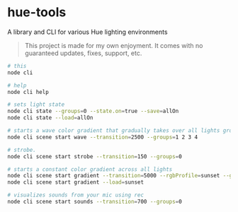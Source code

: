 # hue-tools
A library and CLI for various Hue lighting environments

> This project is made for my own enjoyment. It comes with no guaranteed updates, fixes, support, etc.

```bash
# this
node cli

# help
node cli help

# sets light state
node cli state --groups=0 --state.on=true --save=allOn
node cli state --load=allOn

# starts a wave color gradient that gradually takes over all lights group by group
node cli scene start wave --transition=2500 --groups=1 2 3 4

# strobe.
node cli scene start strobe --transition=150 --groups=0

# starts a constant color gradient across all lights
node cli scene start gradient --transition=5000 --rgbProfile=sunset --groups=0 --save=sunset
node cli scene start gradient --load=sunset

# visualizes sounds from your mic using rec
node cli scene start sounds --transition=700 --groups=0
```